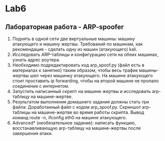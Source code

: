 # Lab6
## Лабораторная работа - ARP-spoofer
1. Поднять в одной сети две виртуальные машины: машину атакующего и машину жертвы. Требований по машинам, как рекомендация - сделать одну из машин (атакующего) kali.
2. Исследовать ARP-таблицы и конфигурацию сети на обеих машинах, узнать адрес роутера.
3. Необходимо подредактировать код arp_spoof.py (файл есть в материалах к занятию) таким образом, чтобы весь трафик машины-жертвы шел через машинку атакующего. На машине атакующего стоит проставить ip forwarding, чтобы на второй машине не пропало соединение с интернетом.
4. Запустить написанный скрипт на машине жертвы и исследовать arp-таблицу на машине-жертве.
5. Результатом выполнения домашнего задания должны стать три файла:
Доработанный файл с кодом arp_spoof.py.
Скриншот arp-таблицы на машине-жертве во время работы скрипта.
Вывод команд route -n, ifconfig eth0 на машине атакующего.
6. Advanced* (необязательное задание): написать функцию, восстанавливающую arp-таблицу на машине-жертвы после завершения атаки.
